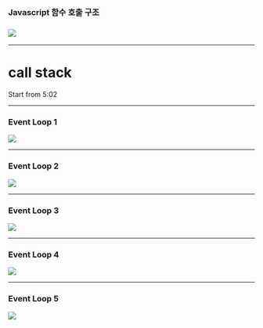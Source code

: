 ### Javascript 함수 호출 구조

### ![](/images/event_loop/main.png)

---

# call stack 

Start from 5:02
<Youtube id="8aGhZQkoFbQ" width=700 height=400></Youtube>

---

### Event Loop 1

<img src="images/event_loop/1.png" style="max-height: 450px;">

---

### Event Loop 2

<img src="images/event_loop/2.gif" style="max-height: 450px;">

---

### Event Loop 3

<img src="images/event_loop/3.gif" style="max-height: 450px;">

---

### Event Loop 4

<img src="images/event_loop/4.gif" style="max-height: 450px;">

---

### Event Loop 5

<img src="images/event_loop/5.gif" style="max-height: 450px;">
